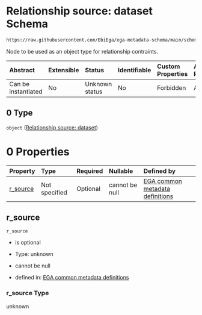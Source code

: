 # Relationship source: dataset Schema

```txt
https://raw.githubusercontent.com/EbiEga/ega-metadata-schema/main/schemas/EGA.dataset.json#/properties/dataset_relationships/items/allOf/1/anyOf/1/allOf/1/anyOf/0
```

Node to be used as an object type for relationship contraints.

| Abstract            | Extensible | Status         | Identifiable | Custom Properties | Additional Properties | Access Restrictions | Defined In                                                                     |
| :------------------ | :--------- | :------------- | :----------- | :---------------- | :-------------------- | :------------------ | :----------------------------------------------------------------------------- |
| Can be instantiated | No         | Unknown status | No           | Forbidden         | Allowed               | none                | [EGA.dataset.json\*](../../../schemas/EGA.dataset.json "open original schema") |

## 0 Type

`object` ([Relationship source: dataset](ega-12-definitions-relationship-source-dataset.md))

# 0 Properties

| Property               | Type          | Required | Nullable       | Defined by                                                                                                                                                                                                                                                         |
| :--------------------- | :------------ | :------- | :------------- | :----------------------------------------------------------------------------------------------------------------------------------------------------------------------------------------------------------------------------------------------------------------- |
| [r\_source](#r_source) | Not specified | Optional | cannot be null | [EGA common metadata definitions](ega-12-definitions-relationship-source-dataset-properties-r_source.md "https://raw.githubusercontent.com/EbiEga/ega-metadata-schema/main/schemas/EGA.common-definitions.json#/definitions/r-source-dataset/properties/r_source") |

## r\_source



`r_source`

*   is optional

*   Type: unknown

*   cannot be null

*   defined in: [EGA common metadata definitions](ega-12-definitions-relationship-source-dataset-properties-r_source.md "https://raw.githubusercontent.com/EbiEga/ega-metadata-schema/main/schemas/EGA.common-definitions.json#/definitions/r-source-dataset/properties/r_source")

### r\_source Type

unknown
